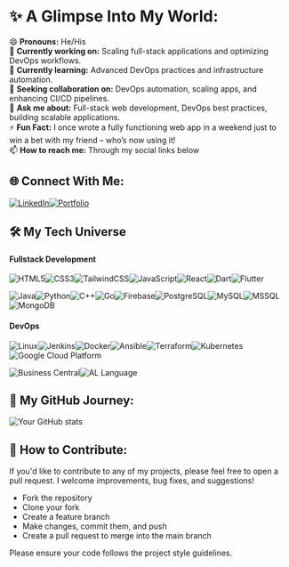 # ✨ A Glimpse Into My World:
😄 **Pronouns:** He/His  </br>
🔭 **Currently working on:** Scaling full-stack applications and optimizing DevOps workflows.  </br>
🌱 **Currently learning:** Advanced DevOps practices and infrastructure automation.  </br>
🤔 **Seeking collaboration on:** DevOps automation, scaling apps, and enhancing CI/CD pipelines.  </br>
💬 **Ask me about:** Full-stack web development, DevOps best practices, building scalable applications. </br>
⚡ **Fun Fact:** I once wrote a fully functioning web app in a weekend just to win a bet with my friend – who’s now using it!  </br>
📫 **How to reach me:** Through my social links below  


## 🌐 Connect With Me:
 [![LinkedIn](https://img.shields.io/badge/LinkedIn-blue?style=for-the-badge)](https://www.linkedin.com/in/raddames-tonui-01a751277/)[![Portfolio](https://img.shields.io/badge/Portfolio-orange?style=for-the-badge)](https://raddamestonui.netlify.app/) 
<!-- [![Medium](https://img.shields.io/badge/Medium-black)]() -->

## 🛠️ My Tech Universe
#### **Fullstack Development**  
![HTML5](https://img.shields.io/badge/HTML5-E34F26?style=for-the-badge&logo=html5&logoColor=white)![CSS3](https://img.shields.io/badge/CSS3-%231572B6.svg?style=for-the-badge&logo=css3&logoColor=white)![TailwindCSS](https://img.shields.io/badge/TailwindCSS-%2338B2AC.svg?style=for-the-badge&logo=tailwind-css&logoColor=white)![JavaScript](https://img.shields.io/badge/JavaScript-%23323330.svg?style=for-the-badge&logo=javascript&logoColor=%23F7DF1E)![React](https://img.shields.io/badge/React-%2320232a.svg?style=for-the-badge&logo=react&logoColor=%2361DAFB)![Dart](https://img.shields.io/badge/Dart-0175C2?style=for-the-badge\&logo=dart\&logoColor=white)![Flutter](https://img.shields.io/badge/Flutter-02569B?style=for-the-badge\&logo=flutter\&logoColor=white)

![Java](https://img.shields.io/badge/Java-ED8B00?style=for-the-badge\&logo=java\&logoColor=white)![Python](https://img.shields.io/badge/Python-%2314354C.svg?style=for-the-badge&logo=python&logoColor=white)![C++](https://img.shields.io/badge/C++-00599C?style=for-the-badge\&logo=c%2b%2b\&logoColor=white)![Go](https://img.shields.io/badge/Go-%2300ADD8.svg?style=for-the-badge&logo=go&logoColor=white)![Firebase](https://img.shields.io/badge/Firebase-%23039BE5.svg?style=for-the-badge&logo=firebase&logoColor=white)![PostgreSQL](https://img.shields.io/badge/PostgreSQL-%23316192.svg?style=for-the-badge&logo=postgresql&logoColor=white)![MySQL](https://img.shields.io/badge/MySQL-4479A1?style=for-the-badge\&logo=mysql\&logoColor=white)![MSSQL](https://img.shields.io/badge/Microsoft%20SQL%20Server-CC2927?style=for-the-badge\&logo=microsoft-sql-server\&logoColor=white)![MongoDB](https://img.shields.io/badge/MongoDB-%23008100.svg?style=for-the-badge&logo=mongodb&logoColor=white) 


#### **DevOps**  
![Linux](https://img.shields.io/badge/Linux-FCC624?style=for-the-badge&logo=linux&logoColor=black)![Jenkins](https://img.shields.io/badge/Jenkins-D24939?style=for-the-badge&logo=jenkins&logoColor=white)![Docker](https://img.shields.io/badge/Docker-%230db7ed.svg?style=for-the-badge&logo=docker&logoColor=white)![Ansible](https://img.shields.io/badge/Ansible-%231A1918.svg?style=for-the-badge&logo=ansible&logoColor=white)![Terraform](https://img.shields.io/badge/Terraform-%235835CC.svg?style=for-the-badge&logo=terraform&logoColor=white)![Kubernetes](https://img.shields.io/badge/Kubernetes-%23326ce5.svg?style=for-the-badge&logo=kubernetes&logoColor=white)![Google Cloud Platform](https://img.shields.io/badge/Google%20Cloud-%234285F4.svg?style=for-the-badge&logo=google-cloud&logoColor=white)

![Business Central](https://img.shields.io/badge/Business%20Central-003B57?style=for-the-badge\&logo=microsoft\&logoColor=white)![AL Language](https://img.shields.io/badge/AL%20Language-005CA5?style=for-the-badge\&logo=microsoft\&logoColor=white)


## 🚀 My GitHub Journey:
![Your GitHub stats](https://github-readme-stats.vercel.app/api?username=Raddames-Tonui&show_icons=true&theme=radical)

## 📝 How to Contribute:

If you'd like to contribute to any of my projects, please feel free to open a pull request. I welcome improvements, bug fixes, and suggestions!

- Fork the repository
- Clone your fork
- Create a feature branch
- Make changes, commit them, and push
- Create a pull request to merge into the main branch

Please ensure your code follows the project style guidelines.






